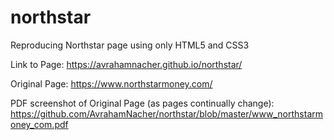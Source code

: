 # northstar
Reproducing Northstar page using only HTML5 and CSS3

Link to Page: https://avrahamnacher.github.io/northstar/

Original Page: https://www.northstarmoney.com/

PDF screenshot of Original Page (as pages continually change): https://github.com/AvrahamNacher/northstar/blob/master/www_northstarmoney_com.pdf
